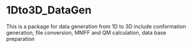 # 1Dto3D_DataGen
This is a package for data generation from 1D to 3D include conformation generation, file conversion, MMFF and QM calculation,  data base preparation
